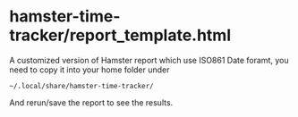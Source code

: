 # hamster-time-tracker/report_template.html

A customized version of Hamster report which use ISO861 Date foramt, 
you need to copy it into your home folder under

    ~/.local/share/hamster-time-tracker/

And rerun/save the report to see the results.
